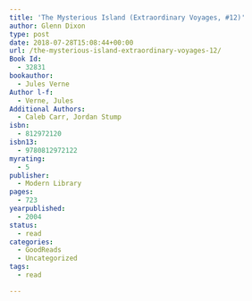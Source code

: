 ```yaml
---
title: 'The Mysterious Island (Extraordinary Voyages, #12)'
author: Glenn Dixon
type: post
date: 2018-07-28T15:08:44+00:00
url: /the-mysterious-island-extraordinary-voyages-12/
Book Id:
  - 32831
bookauthor:
  - Jules Verne
Author l-f:
  - Verne, Jules
Additional Authors:
  - Caleb Carr, Jordan Stump
isbn:
  - 812972120
isbn13:
  - 9780812972122
myrating:
  - 5
publisher:
  - Modern Library
pages:
  - 723
yearpublished:
  - 2004
status:
  - read
categories:
  - GoodReads
  - Uncategorized
tags:
  - read

---
```

